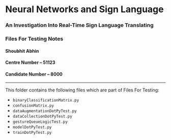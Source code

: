 # Neural Networks and Sign Language
### An Investigation Into Real-Time Sign Language Translating

### Files For Testing Notes

#### Shoubhit Abhin
#### Centre Number – 51123
#### Candidate Number – 8000

---

This folder contains the following files which are part of Files For Testing:

* ```binaryClassificationMatrix.py```
* ```confusionMatrix.py```
* ```dataAugmentationDotPyTest.py```
* ```dataCollectionDotPyTest.py```
* ```gestureQueueLogicTest.py```
* ```modelDotPyTest.py```
* ```trainDotPyTest.py```
